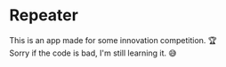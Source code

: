 # Repeater

This is an app made for some innovation competition. 🏆
<br>
Sorry if the code is bad, I'm still learning it. 😅
